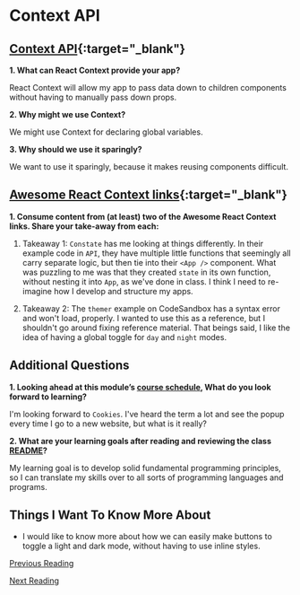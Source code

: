 # Context API

## [Context API](https://reactjs.org/docs/context.html){:target="_blank"}

**1. What can React Context provide your app?**

React Context will allow my app to pass data down to children components without having to manually pass down props.

**2. Why might we use Context?**

We might use Context for declaring global variables.

**3. Why should we use it sparingly?**

We want to use it sparingly, because it makes reusing components difficult.

## [Awesome React Context links](https://github.com/diegohaz/awesome-react-context){:target="_blank"}

**1. Consume content from (at least) two of the Awesome React Context links.  Share your take-away from each:**

  1. Takeaway 1: `Constate` has me looking at things differently. In their example code in `API`, they have multiple little functions that seemingly all carry separate logic, but then tie into their `<App />` component. What was puzzling to me was that they created `state` in its own function, without nesting it into `App`, as we've done in class. I think I need to re-imagine how I develop and structure my apps.

  2. Takeaway 2: The `themer` example on CodeSandbox has a syntax error and won't load, properly. I wanted to use this as a reference, but I shouldn't go around fixing reference material. That beings said, I like the idea of having a global toggle for `day` and `night` modes.

## Additional Questions

**1. Looking ahead at this module’s [course schedule](https://codefellows.github.io/code-401-javascript-guide/curriculum/#module-7), What do you look forward to learning?**

I'm looking forward to `Cookies`. I've heard the term a lot and see the popup every time I go to a new website, but what is it really?

**2. What are your learning goals after reading and reviewing the class [README](https://codefellows.github.io/code-401-javascript-guide/curriculum/)?**

My learning goal is to develop solid fundamental programming principles, so I can translate my skills over to all sorts of programming languages and programs.

## Things I Want To Know More About

- I would like to know more about how we can easily make buttons to toggle a light and dark mode, without having to use inline styles.

[Previous Reading](./class-29.md)

[Next Reading](./class-32.md)
